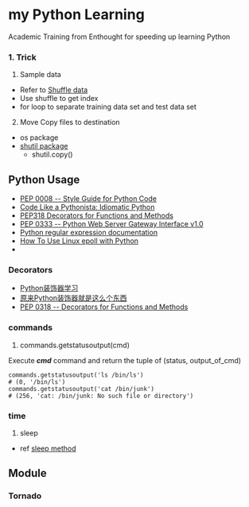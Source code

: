 my Python Learning
================

Academic Training from Enthought for speeding up learning Python

### 1. Trick 
1. Sample data
  * Refer to [Shuffle data](http://stackoverflow.com/questions/11765061/better-way-to-shuffle-two-related-lists)
  * Use shuffle to get index
  * for loop to separate training data set and test data set
2. Move Copy files to destination 
  *  os package
  *  [shutil package](https://docs.python.org/2/library/shutil.html)
      * shutil.copy()  

## Python Usage

* [PEP 0008 -- Style Guide for Python Code](https://www.python.org/dev/peps/pep-0008/)
* [Code Like a Pythonista: Idiomatic Python](http://python.net/~goodger/projects/pycon/2007/idiomatic/handout.html)
* [PEP318 Decorators for Functions and Methods](https://www.python.org/dev/peps/pep-0318/)
* [PEP 0333 -- Python Web Server Gateway Interface v1.0](https://www.python.org/dev/peps/pep-0333/)
* [Python regular expression documentation](https://docs.python.org/2/library/re.html)
* [How To Use Linux epoll with Python](http://scotdoyle.com/python-epoll-howto.html)
* 
### Decorators

* [Python装饰器学习](http://blog.csdn.net/thy38/article/details/4471421)
* [原来Python装饰器就是这么个东西](http://pythonmap.iteye.com/blog/1682696)
* [PEP 0318 -- Decorators for Functions and Methods](https://www.python.org/dev/peps/pep-0318/)

### commands
1. commands.getstatusoutput(cmd)

Execute ***cmd*** command and return the tuple of (status, output_of_cmd)

 ```
 commands.getstatusoutput('ls /bin/ls')
 # (0, '/bin/ls')
 commands.getstatusoutput('cat /bin/junk')
 # (256, 'cat: /bin/junk: No such file or directory')
 ```

### time
1. sleep
 * ref [sleep method](http://www.runoob.com/python/att-time-sleep.html)
## Module 
### Tornado
